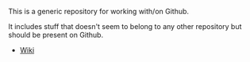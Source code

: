 This is a generic repository for working with/on Github.

It includes stuff that doesn't seem to belong to any other repository but should be present on Github.

  * [Wiki](https://github.com/open-eid/org/wiki)
